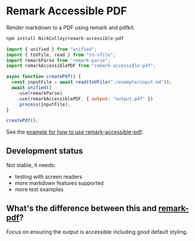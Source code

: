 # Remark Accessible PDF

Render markdown to a PDF using remark and pdfkit.

```bash
npm install NickColley/remark-accessible-pdf
```

```javascript
import { unified } from "unified";
import { toVFile, read } from "to-vfile";
import remarkParse from "remark-parse";
import remarkAccessiblePDF from "remark-accessible-pdf";

async function createPdf() {
  const inputFile = await read(toVFile("./example/input.md"));
  await unified()
    .use(remarkParse)
    .use(remarkAccessiblePDF, { output: "output.pdf" })
    .process(inputFile);
}

createPdf();
```

See the [example for how to use remark-accessible-pdf](./example/index.js).

## Development status

Not stable, it needs:

- testing with screen readers
- more markdown features supported
- more test examples

## What's the difference between this and [remark-pdf](https://github.com/inokawa/remark-pdf)?

Focus on ensuring the output is accessible including good default styling.
